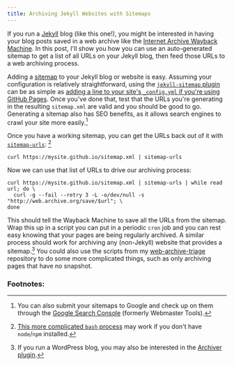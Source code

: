 ```yaml
---
title: Archiving Jekyll Websites with Sitemaps
---
```

If you run a [Jekyll](https://jekyllrb.com/) blog (like this one!), you might be interested in having your blog posts saved in a web archive like the [Internet Archive Wayback Machine](http://web.archive.org/). In this post, I'll show you how you can use an auto-generated sitemap to get a list of all URLs on your Jekyll blog, then feed those URLs to a web archiving process.

Adding a [sitemap](https://en.wikipedia.org/wiki/Site_map) to your Jekyll blog or website is easy. Assuming your configuration is relatively straightforward, using the [`jekyll-sitemap` plugin](https://github.com/jekyll/jekyll-sitemap) can be as simple as [adding a line to your site's `_config.yml` if you're using GitHub Pages](https://help.github.com/articles/sitemaps-for-github-pages/). Once you've done that, test that the URLs you're generating in the resulting `sitemap.xml` are valid and you should be good to go. Generating a sitemap also has SEO benefits, as it allows search engines to crawl your site more easily.[^google]

Once you have a working sitemap, you can get the URLs back out of it with [`sitemap-urls`](https://www.npmjs.com/package/sitemap-urls): [^bash]

    curl https://mysite.github.io/sitemap.xml | sitemap-urls

Now we can use that list of URLs to drive our archiving process:

    curl https://mysite.github.io/sitemap.xml | sitemap-urls | while read url; do \
      curl -g --fail --retry 3 -L -o/dev/null -s "http://web.archive.org/save/$url"; \
    done

This should tell the Wayback Machine to save all the URLs from the sitemap. Wrap this up in a script you can put in a periodic `cron` job and you can rest easy knowing that your pages are being regularly archived. A similar process should work for archiving any (non-Jekyll) website that provides a sitemap.[^wordpress] You could also use the scripts from my [web-archive-triage](https://github.com/ryanfb/web-archive-triage) repository to do some more complicated things, such as only archiving pages that have no snapshot.

### Footnotes:

[^google]: You can also submit your sitemaps to Google and check up on them through the [Google Search Console](https://www.google.com/webmasters/tools/home?hl=en) (formerly Webmaster Tools).
[^bash]: [This more complicated `bash` process](http://infoheap.com/bash-extract-urls-from-xml-sitemap/) may work if you don't have `node`/`npm` installed.
[^wordpress]: If you run a WordPress blog, you may also be interested in the [Archiver plugin](https://wptavern.com/new-archiver-wordpress-plugin-auto-generates-wayback-machine-snapshots).
